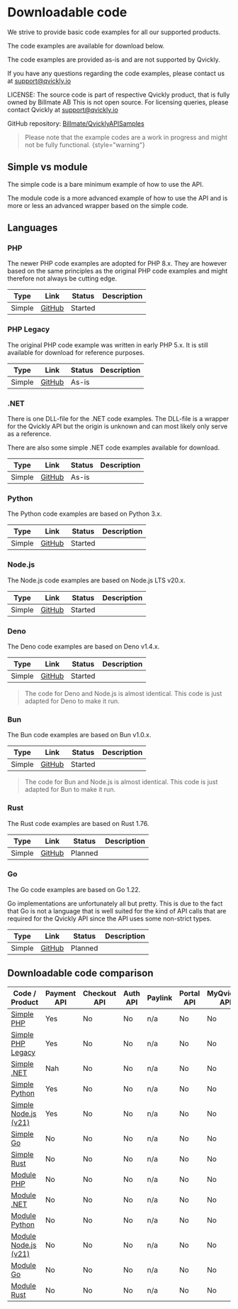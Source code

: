 # Downloadable code
We strive to provide basic code examples for all our supported products.

The code examples are available for download below.

The code examples are provided as-is and are not supported by Qvickly.

If you have any questions regarding the code examples, please contact us at [support@qvickly.io](mailto:support@qvickly.io)

LICENSE: The source code is part of respective Qvickly product, that is fully owned by Billmate AB 
This is not open source. For licensing queries, please contact Qvickly at [support@qvickly.io](mailto:support@qvickly.io)

GitHub repository: [Billmate/QvicklyAPISamples](https://github.com/Billmate/QvicklyAPISamples)

> Please note that the example codes are a work in progress and might not be fully functional.
{style="warning"}

## Simple vs module
The simple code is a bare minimum example of how to use the API.

The module code is a more advanced example of how to use the API and is more or less an advanced wrapper based on the simple code.

## Languages

### PHP
The newer PHP code examples are adopted for PHP 8.x. They are however based on the same principles as the original PHP code examples and might therefore not always be cutting edge.

| Type   | Link                                                                   | Status  | Description |
|--------|------------------------------------------------------------------------|---------|-------------|
| Simple | [GitHub](https://github.com/Billmate/QvicklyAPISamples/tree/main/PHP)  | Started |             |

### PHP Legacy
The original PHP code example was written in early PHP 5.x. It is still available for download for reference purposes.

| Type   | Link                                                                         | Status | Description |
|--------|------------------------------------------------------------------------------|--------|-------------|
| Simple | [GitHub](https://github.com/Billmate/QvicklyAPISamples/tree/main/PHP.Legacy) | As-is  |             |

### .NET
There is one DLL-file for the .NET code examples. The DLL-file is a wrapper for the Qvickly API but the origin is unknown and can most likely only serve as a reference.

There are also some simple .NET code examples available for download.

| Type   | Link                                                                            | Status | Description |
|--------|---------------------------------------------------------------------------------|--------|-------------|
| Simple | [GitHub](https://github.com/Billmate/QvicklyAPISamples/tree/main/Microsoft.NET) | As-is  |             |

### Python
The Python code examples are based on Python 3.x.

| Type   | Link                                                                     | Status  | Description |
|--------|--------------------------------------------------------------------------|---------|-------------|
| Simple | [GitHub](https://github.com/Billmate/QvicklyAPISamples/tree/main/Python) | Started |             |

### Node.js
The Node.js code examples are based on Node.js LTS v20.x.

| Type   | Link                                                                      | Status  | Description |
|--------|---------------------------------------------------------------------------|---------|-------------|
| Simple | [GitHub](https://github.com/Billmate/QvicklyAPISamples/tree/main/Node.JS) | Started |             |

### Deno
The Deno code examples are based on Deno v1.4.x.

| Type   | Link                                                                   | Status  | Description |
|--------|------------------------------------------------------------------------|---------|-------------|
| Simple | [GitHub](https://github.com/Billmate/QvicklyAPISamples/tree/main/Deno) | Started |             |

> The code for Deno and Node.js is almost identical. This code is just adapted for Deno to make it run.

### Bun
The Bun code examples are based on Bun v1.0.x.

| Type   | Link                                                                  | Status  | Description |
|--------|-----------------------------------------------------------------------|---------|-------------|
| Simple | [GitHub](https://github.com/Billmate/QvicklyAPISamples/tree/main/Bun) | Started |             |

> The code for Bun and Node.js is almost identical. This code is just adapted for Bun to make it run.

### Rust
The Rust code examples are based on Rust 1.76.

| Type   | Link                                                                   | Status  | Description |
|--------|------------------------------------------------------------------------|---------|-------------|
| Simple | [GitHub](https://github.com/Billmate/QvicklyAPISamples/tree/main/Rust) | Planned |             |

### Go
The Go code examples are based on Go 1.22.

Go implementations are unfortunately all but pretty. This is due to the fact that Go is not a language that is well suited for the kind of API calls that are required for the Qvickly API since the API uses some non-strict types.

| Type   | Link                                                                 | Status  | Description |
|--------|----------------------------------------------------------------------|---------|-------------|
| Simple | [GitHub](https://github.com/Billmate/QvicklyAPISamples/tree/main/Go) | Planned |             |

## Downloadable code comparison
| Code / Product                   | Payment API | Checkout API | Auth API | Paylink | Portal API | MyQvickly API |
|----------------------------------|-------------|--------------|----------|---------|------------|---------------|
| [Simple PHP](#php)               | Yes         | No           | No       | n/a     | No         | No            |
| [Simple PHP Legacy](#php-legacy) | Yes         | No           | No       | n/a     | No         | No            |
| [Simple .NET](#net)              | Nah         | No           | No       | n/a     | No         | No            |
| [Simple Python](#python)         | Yes         | No           | No       | n/a     | No         | No            |
| [Simple Node.js (v21)](#node-js) | Yes         | No           | No       | n/a     | No         | No            |
| [Simple Go](#go)                 | No          | No           | No       | n/a     | No         | No            |
| [Simple Rust](#rust)             | No          | No           | No       | n/a     | No         | No            |
| [Module PHP](#php)               | No          | No           | No       | n/a     | No         | No            |
| [Module .NET](#net)              | No          | No           | No       | n/a     | No         | No            |
| [Module Python](#python)         | No          | No           | No       | n/a     | No         | No            |
| [Module Node.js (v21)](#node-js) | No          | No           | No       | n/a     | No         | No            |
| [Module Go](#go)                 | No          | No           | No       | n/a     | No         | No            |
| [Module Rust](#rust)             | No          | No           | No       | n/a     | No         | No            |


